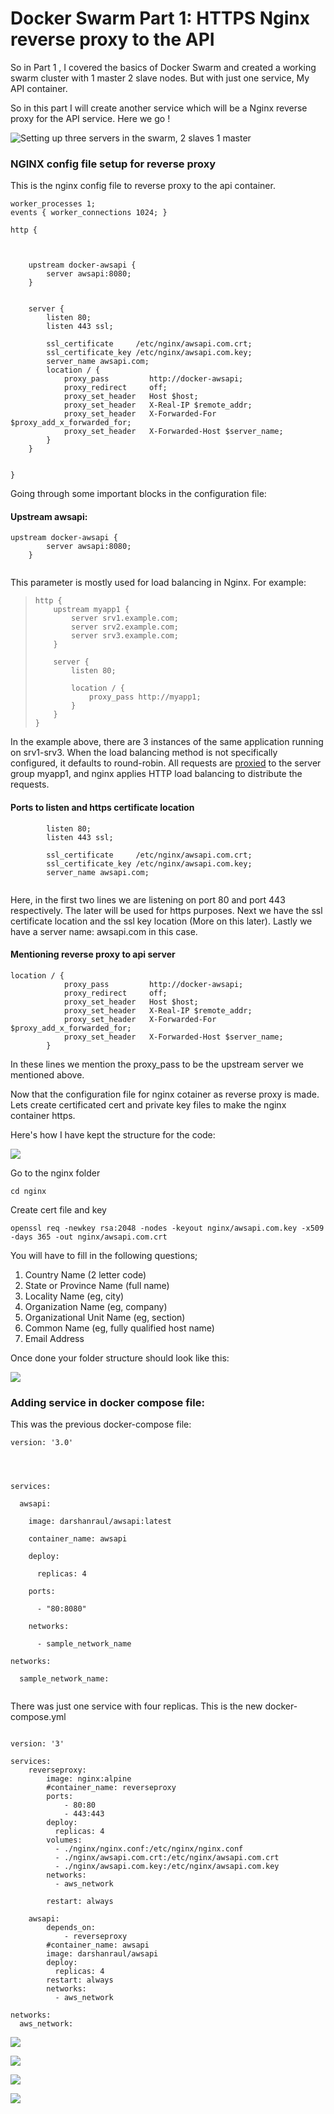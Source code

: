 # Docker Swarm Part 1: HTTPS Nginx reverse proxy to the API

So in Part 1 , I covered the basics of Docker Swarm and created a working swarm cluster with 1 master 2 slave nodes. But with just one service, My API container.

So in this part I will create another service which will be a Nginx reverse proxy for the API service. Here we go !

![Setting up three servers in the swarm, 2 slaves 1 master](../../../.gitbook/assets/image%20%2826%29.png)

### 

### 

### NGINX config file setup for reverse proxy

This is the nginx config file to reverse proxy to the api container.

```text
worker_processes 1;
events { worker_connections 1024; }

http {

    

    upstream docker-awsapi {
        server awsapi:8080;
    }


    server {
        listen 80;
        listen 443 ssl;

        ssl_certificate     /etc/nginx/awsapi.com.crt;
        ssl_certificate_key /etc/nginx/awsapi.com.key;
        server_name awsapi.com;
        location / {
            proxy_pass         http://docker-awsapi;
            proxy_redirect     off;
            proxy_set_header   Host $host;
            proxy_set_header   X-Real-IP $remote_addr;
            proxy_set_header   X-Forwarded-For $proxy_add_x_forwarded_for;
            proxy_set_header   X-Forwarded-Host $server_name;
        }
    }


}
```

Going through some important blocks in the configuration file:

#### Upstream awsapi:

```text
upstream docker-awsapi {
        server awsapi:8080;
    }
   
```

This parameter is mostly used for load balancing in Nginx. For example:

> ```text
> http {
>     upstream myapp1 {
>         server srv1.example.com;
>         server srv2.example.com;
>         server srv3.example.com;
>     }
>
>     server {
>         listen 80;
>
>         location / {
>             proxy_pass http://myapp1;
>         }
>     }
> }
> ```

In the example above, there are 3 instances of the same application running on srv1-srv3. When the load balancing method is not specifically configured, it defaults to round-robin. All requests are [proxied](http://nginx.org/en/docs/http/ngx_http_proxy_module.html#proxy_pass) to the server group myapp1, and nginx applies HTTP load balancing to distribute the requests.

#### Ports to listen and https certificate location

```text
        listen 80;
        listen 443 ssl;

        ssl_certificate     /etc/nginx/awsapi.com.crt;
        ssl_certificate_key /etc/nginx/awsapi.com.key;
        server_name awsapi.com;
        
```

Here,  in the first two lines we are listening on port 80 and port 443 respectively. The later will be used for https purposes. Next we have the ssl certificate location and the ssl key location \(More on this later\). Lastly we have a server name: awsapi.com in this case.

#### Mentioning reverse proxy to api server

```text
location / {
            proxy_pass         http://docker-awsapi;
            proxy_redirect     off;
            proxy_set_header   Host $host;
            proxy_set_header   X-Real-IP $remote_addr;
            proxy_set_header   X-Forwarded-For $proxy_add_x_forwarded_for;
            proxy_set_header   X-Forwarded-Host $server_name;
        }
```

In these lines we mention the proxy\_pass to be the upstream server we mentioned above.

Now that the configuration file for nginx cotainer as reverse proxy is made. Lets create certificated cert and private key files to make the nginx container https.

Here's how I have kept the structure for the code:

![](../../../.gitbook/assets/image%20%2822%29.png)

Go to the nginx folder

`cd nginx`

Create cert file and key 

`openssl req -newkey rsa:2048 -nodes -keyout nginx/awsapi.com.key -x509 -days 365 -out nginx/awsapi.com.crt`

You will have to fill in the following questions;

1. Country Name \(2 letter code\)
2. State or Province Name \(full name\)
3. Locality Name \(eg, city\)
4. Organization Name \(eg, company\)
5. Organizational Unit Name \(eg, section\)
6. Common Name \(eg, fully qualified host name\)
7. Email Address

Once done your folder structure should look like this:

![](../../../.gitbook/assets/image%20%2829%29.png)

### Adding service in docker compose file:

This was the previous docker-compose file:

```text
version: '3.0'




services:

  awsapi:

    image: darshanraul/awsapi:latest

    container_name: awsapi

    deploy:

      replicas: 4

    ports:

      - "80:8080"

    networks:

      - sample_network_name

networks:

  sample_network_name:
  
```

There was just one service with four replicas. This is the new docker-compose.yml

```text

version: '3'
  
services:
    reverseproxy:
        image: nginx:alpine
        #container_name: reverseproxy
        ports:
            - 80:80
            - 443:443
        deploy:
          replicas: 4
        volumes:
          - ./nginx/nginx.conf:/etc/nginx/nginx.conf
          - ./nginx/awsapi.com.crt:/etc/nginx/awsapi.com.crt 
          - ./nginx/awsapi.com.key:/etc/nginx/awsapi.com.key
        networks:
          - aws_network

        restart: always

    awsapi:
        depends_on:
            - reverseproxy
        #container_name: awsapi
        image: darshanraul/awsapi
        deploy:
          replicas: 4
        restart: always
        networks:
          - aws_network

networks:
  aws_network:
```

![](../../../.gitbook/assets/image%20%286%29.png)

![](../../../.gitbook/assets/image%20%2819%29.png)

![](../../../.gitbook/assets/image%20%2896%29.png)

![](../../../.gitbook/assets/image%20%2821%29.png)

